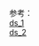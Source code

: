 参考：  
[ds_1](https://www.runoob.com/python3/python3-data-structure.html)  
[ds_2](https://python3-cookbook.readthedocs.io/zh_CN/latest/chapters/p01_data_structures_algorithms.html)  